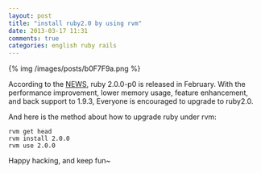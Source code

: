 ```yaml
---
layout: post
title: "install ruby2.0 by using rvm"
date: 2013-03-17 11:31
comments: true
categories: english ruby rails
---
```


{% img /images/posts/b0F7F9a.png %}

According to the [NEWS](http://www.ruby-lang.org/en/news/2013/02/24/ruby-2-0-0-p0-is-released/), ruby 2.0.0-p0 is released in February. With the performance improvement, lower memory usage, feature enhancement, and back support to 1.9.3, Everyone is encouraged to upgrade to ruby2.0.

And here is the method about how to upgrade ruby under rvm:

    rvm get head
    rvm install 2.0.0
    rvm use 2.0.0

Happy hacking, and keep fun~
